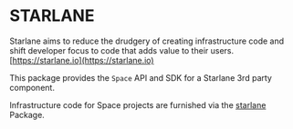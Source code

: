 # STARLANE
Starlane aims to reduce the drudgery of creating infrastructure code and shift developer focus to code that adds value to their users. [https://starlane.io](https://starlane.io)

This package provides the `Space` API and SDK for a Starlane 3rd party component.

Infrastructure code for Space projects are furnished via the [starlane](../starlane) Package.


